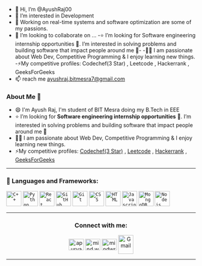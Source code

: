 - 👋 Hi, I’m @AyushRaj00
- 👀 I’m interested in Development
- 🌱 Working on real-time systems and software optimization are some of my passions.
- 💞️ I’m looking to collaborate on ...
-⭐ I’m looking for Software engineering internship opportunities 🙋. I’m interested in solving problems and building software that impact people around me 🙌-
-👨‍💻 I am passionate about Web Dev,  Competitive Programming & I enjoy learning new things.
-⚡My competitive profiles: Codechef(3 Star) , Leetcode , Hackerrank , GeeksForGeeks
- 📫  reach me  ayushraj.bitmesra7@gmail.com

<!---
AyushRaj00/AyushRaj00 is a ✨ special ✨ repository because its `README.md` (this file) appears on your GitHub profile.
You can click the Preview link to take a look at your changes.
--->

### About Me 🚀
- :smile:  I'm Ayush Raj, I'm student of BIT Mesra doing my B.Tech in EEE
- :star:  I’m looking for **Software engineering internship opportunities** :raising_hand:. I’m interested in solving problems and building software that impact people around me :raised_hands: 
- 👨‍💻  I am passionate about Web Dev, Competitive Programming & I enjoy learning new things. </br>
- ⚡My competitive profiles: [Codechef(3 Star)](https://www.codechef.com/users/ayush_5001) , [Leetcode](https://leetcode.com/ayushmalhotra0007/) , [Hackerrank](https://www.hackerrank.com/ayushraj_bitmes1) , [GeeksForGeeks](https://auth.geeksforgeeks.org/user/ayushrajbitmesra7/profile)

<hr>

 ### 🔧 Languages and Frameworks:
<code><img width="40px" src="https://img.icons8.com/color/4x/c-plus-plus-logo.png" title="C++"/></code>
<code><img width="40px" src="https://img.icons8.com/color/4x/000000/python.png" title="Python"/></code>
<code><img width="40px" src="https://img.icons8.com/plasticine/100/000000/react.png" title="React"/></code>
<code><img width="40px" src="https://img.icons8.com/fluent/8x/github.png" title="GitHub"/></code>
<code><img width="40px" src="https://img.icons8.com/color/2x/git.png" title="Git"/></code>
<code><img width="40px" src="https://img.icons8.com/color/48/000000/css3.png" title="CSS"/></code>
<code><img width="40px" src="https://img.icons8.com/color/48/000000/html-5.png" title="HTML"/></code>
<code><img width="40px" src="https://img.icons8.com/color/48/000000/javascript.png" title="Javascript"/></code>
<code><img width="40px" src="https://img.icons8.com/color/8x/000000/mongodb.png" title="MongoDB"/></code>
<code><img width="40px" src="https://img.icons8.com/color/8x/000000/nodejs.png" title="Nodejs"/></code>

<hr>



<h3 align="center">Connect with me:</h3>
<p align="center">
<a href="https://www.linkedin.com/in/ayush-raj-4b318019a/" target="blank"><img align="center" src="https://raw.githubusercontent.com/rahuldkjain/github-profile-readme-generator/master/src/images/icons/Social/linked-in-alt.svg" alt="apurva866" height="30" width="40" /></a>
<a href="https://www.instagram.com/ayushmalhotra0007/" target="blank"><img align="center" src="https://raw.githubusercontent.com/rahuldkjain/github-profile-readme-generator/master/src/images/icons/Social/instagram.svg" alt="mind.wrapper" height="30" width="40" /></a>
<a href="https://leetcode.com/ayushmalhotra0007" target="blank"><img align="center" src="https://raw.githubusercontent.com/rahuldkjain/github-profile-readme-generator/master/src/images/icons/Social/leet-code.svg" alt="mindwr4pper" height="30" width="40" /></a>
<a href="mailto:ayushraj.bitmesra7@gmail.com"><img align="center" height="50" width="40" src="https://img.icons8.com/fluent/48/000000/gmail.png" title="Gmail"/></a>
 

<hr>

